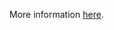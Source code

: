 More information [here](https://docs.prismacloud.io/en/enterprise-edition/policy-reference/google-cloud-policies/google-cloud-general-policies/bc-google-cloud-122).
